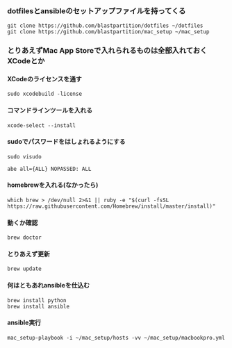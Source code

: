 ### dotfilesとansibleのセットアップファイルを持ってくる

```
git clone https://github.com/blastpartition/dotfiles ~/dotfiles
git clone https://github.com/blastpartition/mac_setup ~/mac_setup
```

### とりあえずMac App Storeで入れられるものは全部入れておく XCodeとか
#### XCodeのライセンスを通す

    sudo xcodebuild -license

#### コマンドラインツールを入れる

    xcode-select --install

#### sudoでパスワードをはしょれるようにする

    sudo visudo

    abe all={ALL} NOPASSED: ALL

#### homebrewを入れる(なかったら)

    which brew > /dev/null 2>&1 || ruby -e "$(curl -fsSL https://raw.githubusercontent.com/Homebrew/install/master/install)"

#### 動くか確認

    brew doctor

#### とりあえず更新

    brew update

#### 何はともあれansibleを仕込む

```
brew install python
brew install ansible
```

#### ansible実行

    mac_setup-playbook -i ~/mac_setup/hosts -vv ~/mac_setup/macbookpro.yml
